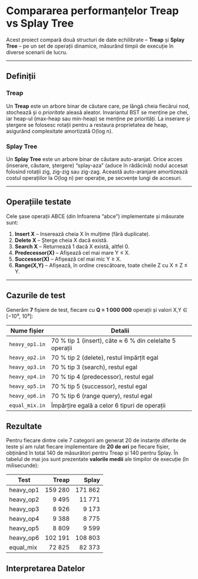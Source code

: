# Compararea performanțelor Treap vs Splay Tree

Acest proiect compară două structuri de date echilibrate – **Treap** și **Splay Tree** – pe un set de operații dinamice, măsurând timpii de execuție în diverse scenarii de lucru.

---

## Definiții

### Treap  
Un **Treap** este un arbore binar de căutare care, pe lângă cheia fiecărui nod, stochează și o _prioritate_ aleasă aleator. Invariantul BST se menține pe chei, iar heap-ul (max-heap sau min-heap) se menține pe priorități. La inserare și ștergere se folosesc rotații pentru a restaura proprietatea de heap, asigurând complexitate amortizată O(log n).

### Splay Tree  
Un **Splay Tree** este un arbore binar de căutare auto-aranjat. Orice acces (inserare, căutare, ștergere) “splay-aza” (aduce în rădăcină) nodul accesat folosind rotații zig, zig-zig sau zig-zag. Această auto-aranjare amortizează costul operațiilor la O(log n) per operație, pe secvențe lungi de accesuri.

---

## Operațiile testate

Cele şase operații ABCE (din Infoarena “abce”) implementate și măsurate sunt:

1. **Insert X** – Inserează cheia X în mulțime (fără duplicate).  
2. **Delete X** – Șterge cheia X dacă există.  
3. **Search X** – Returnează 1 dacă X există, altfel 0.  
4. **Predecessor(X)** – Afișează cel mai mare Y ≤ X.  
5. **Successor(X)** – Afișează cel mai mic Y ≥ X.  
6. **Range(X,Y)** – Afișează, în ordine crescătoare, toate cheile Z cu X ≤ Z ≤ Y.

---

## Cazurile de test

Generăm **7** fișiere de test, fiecare cu **Q = 1 000 000** operații și valori X,Y ∈ [−10⁹, 10⁹]:

| Nume fișier   |  Detalii                                                                                     |
|---------------|--------------------------------------------------------------------------------------------|  
| `heavy_op1.in`| 70 % tip 1 (insert), câte ≈ 6 % din celelalte 5 operații                                     |
| `heavy_op2.in` | 70 % tip 2 (delete), restul împărțit egal                                                  |
| `heavy_op3.in` | 70 % tip 3 (search), restul egal                                                            |
| `heavy_op4.in` | 70 % tip 4 (predecessor), restul egal                                                       |
| `heavy_op5.in` | 70 % tip 5 (successor), restul egal                                                         |
| `heavy_op6.in` | 70 % tip 6 (range query), restul egal                                                |
| `equal_mix.in` | Împărțire egală a celor 6 tipuri de operații                                                |

## Rezultate

Pentru fiecare dintre cele 7 categorii am generat 20 de instanțe diferite de teste și am rulat fiecare implementare de **20 de ori** pe fiecare fișier, obținând în total 140 de măsurători pentru Treap și 140 pentru Splay. În tabelul de mai jos sunt prezentate **valorile medii** ale timpilor de execuție (în milisecunde):

| Test           | Treap   | Splay   |
|----------------|--------:|--------:|
| heavy_op1      | 159 280 | 171 862 |
| heavy_op2      |   9 495 |  11 771 |
| heavy_op3      |   8 926 |   9 173 |
| heavy_op4      |   9 388 |   8 775 |
| heavy_op5      |   8 809 |   9 599 |
| heavy_op6      | 102 191 | 108 803 |
| equal_mix      |  72 825 |  82 373 |

## Interpretarea Datelor
